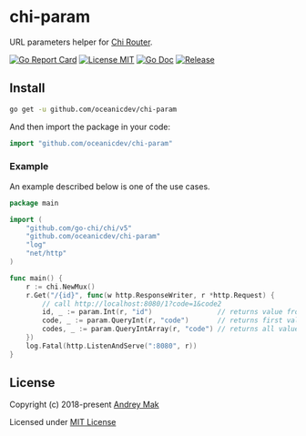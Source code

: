 # chi-param
URL parameters helper for [Сhi Router](https://github.com/go-chi/chi).

[![Go Report Card](https://goreportcard.com/badge/github.com/oceanicdev/chi-param?style=flat-square)](https://goreportcard.com/report/github.com/oceanicdev/chi-param)
[![License MIT](https://img.shields.io/badge/license-MIT-blue.svg)](https://raw.githubusercontent.com/oceanicdev/chi-param/master/LICENSE)
[![Go Doc](https://img.shields.io/badge/godoc-reference-blue.svg?style=flat-square)](https://godoc.org/github.com/oceanicdev/chi-param)
[![Release](https://img.shields.io/github/release/oceanicdev/chi-param.svg?style=flat-square)](https://github.com/oceanicdev/chi-param/releases/latest)

## Install

```bash
go get -u github.com/oceanicdev/chi-param
```

And then import the package in your code:

```go
import "github.com/oceanicdev/chi-param"
```

### Example

An example described below is one of the use cases.

```go
package main

import (
	"github.com/go-chi/chi/v5"
	"github.com/oceanicdev/chi-param"
	"log"
	"net/http"
)

func main() {
	r := chi.NewMux()
	r.Get("/{id}", func(w http.ResponseWriter, r *http.Request) {
		// call http://localhost:8080/1?code=1&code2
		id, _ := param.Int(r, "id")                // returns value from path
		code, _ := param.QueryInt(r, "code")       // returns first value
		codes, _ := param.QueryIntArray(r, "code") // returns all values
	})
	log.Fatal(http.ListenAndServe(":8080", r))
}
```

## License

Copyright (c) 2018-present [Andrey Mak](https://github.com/oceanicdev)

Licensed under [MIT License](./LICENSE)
